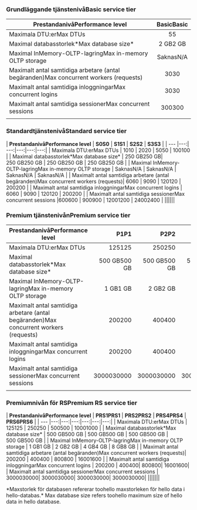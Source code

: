 <!--
Used in:
sql-database-performance-guidance.md  
sql-database-resource-limits.md
sql-database-service-tiers.md  
-->

### <a name="basic-service-tier"></a><span data-ttu-id="5f98d-101">Grundläggande tjänstenivå</span><span class="sxs-lookup"><span data-stu-id="5f98d-101">Basic service tier</span></span>
| <span data-ttu-id="5f98d-102">**Prestandanivå**</span><span class="sxs-lookup"><span data-stu-id="5f98d-102">**Performance level**</span></span> | <span data-ttu-id="5f98d-103">**Basic**</span><span class="sxs-lookup"><span data-stu-id="5f98d-103">**Basic**</span></span> |
| --- | :---: |
| <span data-ttu-id="5f98d-104">Maximala DTU:er</span><span class="sxs-lookup"><span data-stu-id="5f98d-104">Max DTUs</span></span> | <span data-ttu-id="5f98d-105">5</span><span class="sxs-lookup"><span data-stu-id="5f98d-105">5</span></span> |
| <span data-ttu-id="5f98d-106">Maximal databasstorlek*</span><span class="sxs-lookup"><span data-stu-id="5f98d-106">Max database size*</span></span> |<span data-ttu-id="5f98d-107">2 GB</span><span class="sxs-lookup"><span data-stu-id="5f98d-107">2 GB</span></span>|
| <span data-ttu-id="5f98d-108">Maximal InMemory-OLTP-lagring</span><span class="sxs-lookup"><span data-stu-id="5f98d-108">Max in-memory OLTP storage</span></span> |<span data-ttu-id="5f98d-109">Saknas</span><span class="sxs-lookup"><span data-stu-id="5f98d-109">N/A</span></span> |
| <span data-ttu-id="5f98d-110">Maximalt antal samtidiga arbetare (antal begäranden)</span><span class="sxs-lookup"><span data-stu-id="5f98d-110">Max concurrent workers (requests)</span></span> |<span data-ttu-id="5f98d-111">30</span><span class="sxs-lookup"><span data-stu-id="5f98d-111">30</span></span> |
| <span data-ttu-id="5f98d-112">Maximalt antal samtidiga inloggningar</span><span class="sxs-lookup"><span data-stu-id="5f98d-112">Max concurrent logins</span></span> |<span data-ttu-id="5f98d-113">30</span><span class="sxs-lookup"><span data-stu-id="5f98d-113">30</span></span> |
| <span data-ttu-id="5f98d-114">Maximalt antal samtidiga sessioner</span><span class="sxs-lookup"><span data-stu-id="5f98d-114">Max concurrent sessions</span></span> |<span data-ttu-id="5f98d-115">300</span><span class="sxs-lookup"><span data-stu-id="5f98d-115">300</span></span> |
|||

### <a name="standard-service-tier"></a><span data-ttu-id="5f98d-116">Standardtjänstenivå</span><span class="sxs-lookup"><span data-stu-id="5f98d-116">Standard service tier</span></span>
| <span data-ttu-id="5f98d-117">**Prestandanivå**</span><span class="sxs-lookup"><span data-stu-id="5f98d-117">**Performance level**</span></span> | <span data-ttu-id="5f98d-118">**S0**</span><span class="sxs-lookup"><span data-stu-id="5f98d-118">**S0**</span></span> | <span data-ttu-id="5f98d-119">**S1**</span><span class="sxs-lookup"><span data-stu-id="5f98d-119">**S1**</span></span> | <span data-ttu-id="5f98d-120">**S2**</span><span class="sxs-lookup"><span data-stu-id="5f98d-120">**S2**</span></span> | <span data-ttu-id="5f98d-121">**S3**</span><span class="sxs-lookup"><span data-stu-id="5f98d-121">**S3**</span></span> |
| --- |---:| ---:|---:|---:|---:|
| <span data-ttu-id="5f98d-122">Maximala DTU:er</span><span class="sxs-lookup"><span data-stu-id="5f98d-122">Max DTUs</span></span> | <span data-ttu-id="5f98d-123">10</span><span class="sxs-lookup"><span data-stu-id="5f98d-123">10</span></span> | <span data-ttu-id="5f98d-124">20</span><span class="sxs-lookup"><span data-stu-id="5f98d-124">20</span></span> | <span data-ttu-id="5f98d-125">50</span><span class="sxs-lookup"><span data-stu-id="5f98d-125">50</span></span> | <span data-ttu-id="5f98d-126">100</span><span class="sxs-lookup"><span data-stu-id="5f98d-126">100</span></span> |
| <span data-ttu-id="5f98d-127">Maximal databasstorlek*</span><span class="sxs-lookup"><span data-stu-id="5f98d-127">Max database size*</span></span> | <span data-ttu-id="5f98d-128">250 GB</span><span class="sxs-lookup"><span data-stu-id="5f98d-128">250 GB</span></span>| <span data-ttu-id="5f98d-129">250 GB</span><span class="sxs-lookup"><span data-stu-id="5f98d-129">250 GB</span></span> | <span data-ttu-id="5f98d-130">250 GB</span><span class="sxs-lookup"><span data-stu-id="5f98d-130">250 GB</span></span> | <span data-ttu-id="5f98d-131">250 GB</span><span class="sxs-lookup"><span data-stu-id="5f98d-131">250 GB</span></span> |
| <span data-ttu-id="5f98d-132">Maximal InMemory-OLTP-lagring</span><span class="sxs-lookup"><span data-stu-id="5f98d-132">Max in-memory OLTP storage</span></span> | <span data-ttu-id="5f98d-133">Saknas</span><span class="sxs-lookup"><span data-stu-id="5f98d-133">N/A</span></span> | <span data-ttu-id="5f98d-134">Saknas</span><span class="sxs-lookup"><span data-stu-id="5f98d-134">N/A</span></span> | <span data-ttu-id="5f98d-135">Saknas</span><span class="sxs-lookup"><span data-stu-id="5f98d-135">N/A</span></span> | <span data-ttu-id="5f98d-136">Saknas</span><span class="sxs-lookup"><span data-stu-id="5f98d-136">N/A</span></span> |
| <span data-ttu-id="5f98d-137">Maximalt antal samtidiga arbetare (antal begäranden)</span><span class="sxs-lookup"><span data-stu-id="5f98d-137">Max concurrent workers (requests)</span></span>| <span data-ttu-id="5f98d-138">60</span><span class="sxs-lookup"><span data-stu-id="5f98d-138">60</span></span> | <span data-ttu-id="5f98d-139">90</span><span class="sxs-lookup"><span data-stu-id="5f98d-139">90</span></span> | <span data-ttu-id="5f98d-140">120</span><span class="sxs-lookup"><span data-stu-id="5f98d-140">120</span></span> | <span data-ttu-id="5f98d-141">200</span><span class="sxs-lookup"><span data-stu-id="5f98d-141">200</span></span> |
| <span data-ttu-id="5f98d-142">Maximalt antal samtidiga inloggningar</span><span class="sxs-lookup"><span data-stu-id="5f98d-142">Max concurrent logins</span></span> | <span data-ttu-id="5f98d-143">60</span><span class="sxs-lookup"><span data-stu-id="5f98d-143">60</span></span> | <span data-ttu-id="5f98d-144">90</span><span class="sxs-lookup"><span data-stu-id="5f98d-144">90</span></span> | <span data-ttu-id="5f98d-145">120</span><span class="sxs-lookup"><span data-stu-id="5f98d-145">120</span></span> | <span data-ttu-id="5f98d-146">200</span><span class="sxs-lookup"><span data-stu-id="5f98d-146">200</span></span> |
| <span data-ttu-id="5f98d-147">Maximalt antal samtidiga sessioner</span><span class="sxs-lookup"><span data-stu-id="5f98d-147">Max concurrent sessions</span></span> |<span data-ttu-id="5f98d-148">600</span><span class="sxs-lookup"><span data-stu-id="5f98d-148">600</span></span> | <span data-ttu-id="5f98d-149">900</span><span class="sxs-lookup"><span data-stu-id="5f98d-149">900</span></span> | <span data-ttu-id="5f98d-150">1200</span><span class="sxs-lookup"><span data-stu-id="5f98d-150">1200</span></span> | <span data-ttu-id="5f98d-151">2400</span><span class="sxs-lookup"><span data-stu-id="5f98d-151">2400</span></span> |
||||||

### <a name="premium-service-tier"></a><span data-ttu-id="5f98d-152">Premium tjänstenivån</span><span class="sxs-lookup"><span data-stu-id="5f98d-152">Premium service tier</span></span> 
| <span data-ttu-id="5f98d-153">**Prestandanivå**</span><span class="sxs-lookup"><span data-stu-id="5f98d-153">**Performance level**</span></span> | <span data-ttu-id="5f98d-154">**P1**</span><span class="sxs-lookup"><span data-stu-id="5f98d-154">**P1**</span></span> | <span data-ttu-id="5f98d-155">**P2**</span><span class="sxs-lookup"><span data-stu-id="5f98d-155">**P2**</span></span> | <span data-ttu-id="5f98d-156">**P4**</span><span class="sxs-lookup"><span data-stu-id="5f98d-156">**P4**</span></span> | <span data-ttu-id="5f98d-157">**P6**</span><span class="sxs-lookup"><span data-stu-id="5f98d-157">**P6**</span></span> | <span data-ttu-id="5f98d-158">**P11**</span><span class="sxs-lookup"><span data-stu-id="5f98d-158">**P11**</span></span> | <span data-ttu-id="5f98d-159">**P15**</span><span class="sxs-lookup"><span data-stu-id="5f98d-159">**P15**</span></span> | 
| --- |---:|---:|---:|---:|---:|---:|
| <span data-ttu-id="5f98d-160">Maximala DTU:er</span><span class="sxs-lookup"><span data-stu-id="5f98d-160">Max DTUs</span></span> | <span data-ttu-id="5f98d-161">125</span><span class="sxs-lookup"><span data-stu-id="5f98d-161">125</span></span> | <span data-ttu-id="5f98d-162">250</span><span class="sxs-lookup"><span data-stu-id="5f98d-162">250</span></span> | <span data-ttu-id="5f98d-163">500</span><span class="sxs-lookup"><span data-stu-id="5f98d-163">500</span></span> | <span data-ttu-id="5f98d-164">1000</span><span class="sxs-lookup"><span data-stu-id="5f98d-164">1000</span></span> | <span data-ttu-id="5f98d-165">1750</span><span class="sxs-lookup"><span data-stu-id="5f98d-165">1750</span></span> | <span data-ttu-id="5f98d-166">4000</span><span class="sxs-lookup"><span data-stu-id="5f98d-166">4000</span></span> |
| <span data-ttu-id="5f98d-167">Maximal databasstorlek*</span><span class="sxs-lookup"><span data-stu-id="5f98d-167">Max database size*</span></span> | <span data-ttu-id="5f98d-168">500 GB</span><span class="sxs-lookup"><span data-stu-id="5f98d-168">500 GB</span></span> | <span data-ttu-id="5f98d-169">500 GB</span><span class="sxs-lookup"><span data-stu-id="5f98d-169">500 GB</span></span> | <span data-ttu-id="5f98d-170">500 GB</span><span class="sxs-lookup"><span data-stu-id="5f98d-170">500  GB</span></span> | <span data-ttu-id="5f98d-171">500 GB</span><span class="sxs-lookup"><span data-stu-id="5f98d-171">500 GB</span></span> | <span data-ttu-id="5f98d-172">4 TB</span><span class="sxs-lookup"><span data-stu-id="5f98d-172">4 TB</span></span> | <span data-ttu-id="5f98d-173">4 TB</span><span class="sxs-lookup"><span data-stu-id="5f98d-173">4 TB</span></span> |
| <span data-ttu-id="5f98d-174">Maximal InMemory-OLTP-lagring</span><span class="sxs-lookup"><span data-stu-id="5f98d-174">Max in-memory OLTP storage</span></span> | <span data-ttu-id="5f98d-175">1 GB</span><span class="sxs-lookup"><span data-stu-id="5f98d-175">1 GB</span></span> | <span data-ttu-id="5f98d-176">2 GB</span><span class="sxs-lookup"><span data-stu-id="5f98d-176">2 GB</span></span> | <span data-ttu-id="5f98d-177">4 GB</span><span class="sxs-lookup"><span data-stu-id="5f98d-177">4 GB</span></span> | <span data-ttu-id="5f98d-178">8 GB</span><span class="sxs-lookup"><span data-stu-id="5f98d-178">8 GB</span></span> | <span data-ttu-id="5f98d-179">14 GB</span><span class="sxs-lookup"><span data-stu-id="5f98d-179">14 GB</span></span> | <span data-ttu-id="5f98d-180">32 GB</span><span class="sxs-lookup"><span data-stu-id="5f98d-180">32 GB</span></span> |
| <span data-ttu-id="5f98d-181">Maximalt antal samtidiga arbetare (antal begäranden)</span><span class="sxs-lookup"><span data-stu-id="5f98d-181">Max concurrent workers (requests)</span></span>| <span data-ttu-id="5f98d-182">200</span><span class="sxs-lookup"><span data-stu-id="5f98d-182">200</span></span> | <span data-ttu-id="5f98d-183">400</span><span class="sxs-lookup"><span data-stu-id="5f98d-183">400</span></span> | <span data-ttu-id="5f98d-184">800</span><span class="sxs-lookup"><span data-stu-id="5f98d-184">800</span></span> | <span data-ttu-id="5f98d-185">1600</span><span class="sxs-lookup"><span data-stu-id="5f98d-185">1600</span></span> | <span data-ttu-id="5f98d-186">2400</span><span class="sxs-lookup"><span data-stu-id="5f98d-186">2400</span></span> | <span data-ttu-id="5f98d-187">6400</span><span class="sxs-lookup"><span data-stu-id="5f98d-187">6400</span></span> |
| <span data-ttu-id="5f98d-188">Maximalt antal samtidiga inloggningar</span><span class="sxs-lookup"><span data-stu-id="5f98d-188">Max concurrent logins</span></span> | <span data-ttu-id="5f98d-189">200</span><span class="sxs-lookup"><span data-stu-id="5f98d-189">200</span></span> | <span data-ttu-id="5f98d-190">400</span><span class="sxs-lookup"><span data-stu-id="5f98d-190">400</span></span>| <span data-ttu-id="5f98d-191">800</span><span class="sxs-lookup"><span data-stu-id="5f98d-191">800</span></span>| <span data-ttu-id="5f98d-192">1600</span><span class="sxs-lookup"><span data-stu-id="5f98d-192">1600</span></span>| <span data-ttu-id="5f98d-193">2400</span><span class="sxs-lookup"><span data-stu-id="5f98d-193">2400</span></span>| <span data-ttu-id="5f98d-194">6400</span><span class="sxs-lookup"><span data-stu-id="5f98d-194">6400</span></span> |
| <span data-ttu-id="5f98d-195">Maximalt antal samtidiga sessioner</span><span class="sxs-lookup"><span data-stu-id="5f98d-195">Max concurrent sessions</span></span> | <span data-ttu-id="5f98d-196">30000</span><span class="sxs-lookup"><span data-stu-id="5f98d-196">30000</span></span>| <span data-ttu-id="5f98d-197">30000</span><span class="sxs-lookup"><span data-stu-id="5f98d-197">30000</span></span>| <span data-ttu-id="5f98d-198">30000</span><span class="sxs-lookup"><span data-stu-id="5f98d-198">30000</span></span>| <span data-ttu-id="5f98d-199">30000</span><span class="sxs-lookup"><span data-stu-id="5f98d-199">30000</span></span>| <span data-ttu-id="5f98d-200">30000</span><span class="sxs-lookup"><span data-stu-id="5f98d-200">30000</span></span>| <span data-ttu-id="5f98d-201">30000</span><span class="sxs-lookup"><span data-stu-id="5f98d-201">30000</span></span> |
|||||||

### <a name="premium-rs-service-tier"></a><span data-ttu-id="5f98d-202">Premiumnivån för RS</span><span class="sxs-lookup"><span data-stu-id="5f98d-202">Premium RS service tier</span></span> 
| <span data-ttu-id="5f98d-203">**Prestandanivå**</span><span class="sxs-lookup"><span data-stu-id="5f98d-203">**Performance level**</span></span> | <span data-ttu-id="5f98d-204">**PRS1**</span><span class="sxs-lookup"><span data-stu-id="5f98d-204">**PRS1**</span></span> | <span data-ttu-id="5f98d-205">**PRS2**</span><span class="sxs-lookup"><span data-stu-id="5f98d-205">**PRS2**</span></span> | <span data-ttu-id="5f98d-206">**PRS4**</span><span class="sxs-lookup"><span data-stu-id="5f98d-206">**PRS4**</span></span> | <span data-ttu-id="5f98d-207">**PRS6**</span><span class="sxs-lookup"><span data-stu-id="5f98d-207">**PRS6**</span></span> |
| --- |---:|---:|---:|---:|---:|---:|
| <span data-ttu-id="5f98d-208">Maximala DTU:er</span><span class="sxs-lookup"><span data-stu-id="5f98d-208">Max DTUs</span></span> | <span data-ttu-id="5f98d-209">125</span><span class="sxs-lookup"><span data-stu-id="5f98d-209">125</span></span> | <span data-ttu-id="5f98d-210">250</span><span class="sxs-lookup"><span data-stu-id="5f98d-210">250</span></span> | <span data-ttu-id="5f98d-211">500</span><span class="sxs-lookup"><span data-stu-id="5f98d-211">500</span></span> | <span data-ttu-id="5f98d-212">1000</span><span class="sxs-lookup"><span data-stu-id="5f98d-212">1000</span></span> |
| <span data-ttu-id="5f98d-213">Maximal databasstorlek*</span><span class="sxs-lookup"><span data-stu-id="5f98d-213">Max database size*</span></span> | <span data-ttu-id="5f98d-214">500 GB</span><span class="sxs-lookup"><span data-stu-id="5f98d-214">500 GB</span></span> | <span data-ttu-id="5f98d-215">500 GB</span><span class="sxs-lookup"><span data-stu-id="5f98d-215">500 GB</span></span> | <span data-ttu-id="5f98d-216">500 GB</span><span class="sxs-lookup"><span data-stu-id="5f98d-216">500  GB</span></span> | <span data-ttu-id="5f98d-217">500 GB</span><span class="sxs-lookup"><span data-stu-id="5f98d-217">500 GB</span></span> |
| <span data-ttu-id="5f98d-218">Maximal InMemory-OLTP-lagring</span><span class="sxs-lookup"><span data-stu-id="5f98d-218">Max in-memory OLTP storage</span></span> | <span data-ttu-id="5f98d-219">1 GB</span><span class="sxs-lookup"><span data-stu-id="5f98d-219">1 GB</span></span> | <span data-ttu-id="5f98d-220">2 GB</span><span class="sxs-lookup"><span data-stu-id="5f98d-220">2 GB</span></span> | <span data-ttu-id="5f98d-221">4 GB</span><span class="sxs-lookup"><span data-stu-id="5f98d-221">4 GB</span></span> | <span data-ttu-id="5f98d-222">8 GB</span><span class="sxs-lookup"><span data-stu-id="5f98d-222">8 GB</span></span> |
| <span data-ttu-id="5f98d-223">Maximalt antal samtidiga arbetare (antal begäranden)</span><span class="sxs-lookup"><span data-stu-id="5f98d-223">Max concurrent workers (requests)</span></span>| <span data-ttu-id="5f98d-224">200</span><span class="sxs-lookup"><span data-stu-id="5f98d-224">200</span></span> | <span data-ttu-id="5f98d-225">400</span><span class="sxs-lookup"><span data-stu-id="5f98d-225">400</span></span> | <span data-ttu-id="5f98d-226">800</span><span class="sxs-lookup"><span data-stu-id="5f98d-226">800</span></span> | <span data-ttu-id="5f98d-227">1600</span><span class="sxs-lookup"><span data-stu-id="5f98d-227">1600</span></span> |
| <span data-ttu-id="5f98d-228">Maximalt antal samtidiga inloggningar</span><span class="sxs-lookup"><span data-stu-id="5f98d-228">Max concurrent logins</span></span> | <span data-ttu-id="5f98d-229">200</span><span class="sxs-lookup"><span data-stu-id="5f98d-229">200</span></span> | <span data-ttu-id="5f98d-230">400</span><span class="sxs-lookup"><span data-stu-id="5f98d-230">400</span></span>| <span data-ttu-id="5f98d-231">800</span><span class="sxs-lookup"><span data-stu-id="5f98d-231">800</span></span>| <span data-ttu-id="5f98d-232">1600</span><span class="sxs-lookup"><span data-stu-id="5f98d-232">1600</span></span>|
| <span data-ttu-id="5f98d-233">Maximalt antal samtidiga sessioner</span><span class="sxs-lookup"><span data-stu-id="5f98d-233">Max concurrent sessions</span></span> | <span data-ttu-id="5f98d-234">30000</span><span class="sxs-lookup"><span data-stu-id="5f98d-234">30000</span></span>| <span data-ttu-id="5f98d-235">30000</span><span class="sxs-lookup"><span data-stu-id="5f98d-235">30000</span></span>| <span data-ttu-id="5f98d-236">30000</span><span class="sxs-lookup"><span data-stu-id="5f98d-236">30000</span></span>| <span data-ttu-id="5f98d-237">30000</span><span class="sxs-lookup"><span data-stu-id="5f98d-237">30000</span></span>|
|||||||

<span data-ttu-id="5f98d-238">\*Maxstorlek för databasen refererar toohello maxstorleken för hello data i hello-databas.</span><span class="sxs-lookup"><span data-stu-id="5f98d-238">\* Max database size refers toohello maximum size of hello data in hello database.</span></span> 
